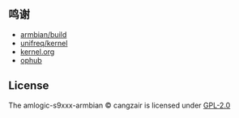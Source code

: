 ## 鸣谢

- [armbian/build](https://github.com/armbian/build)
- [unifreq/kernel](https://github.com/unifreq)
- [kernel.org](https://kernel.org)
- [ophub](https://github.com/ophub)

## License

The amlogic-s9xxx-armbian © cangzair is licensed under [GPL-2.0](https://github.com/cangzair/amlogic-s9xxx-armbian/blob/main/LICENSE)

